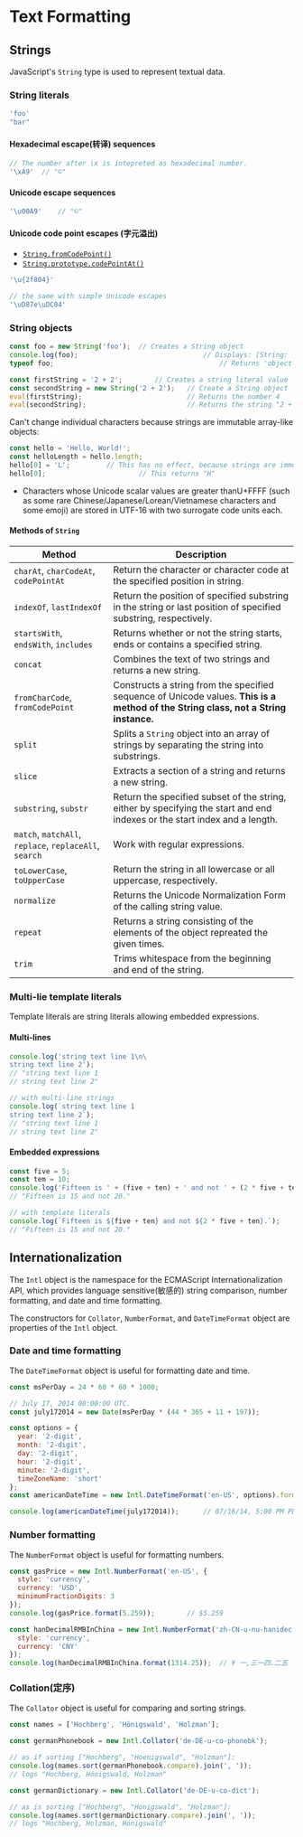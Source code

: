 # Text Formatting

## Strings

JavaScript's `String` type is used to represent textual data.

### String literals

```js
'foo'
"bar"
```

#### Hexadecimal escape(转译) sequences

```js
// The number after \x is intepreted as hexadecimal number.
'\xA9'	// "©"
```

#### Unicode escape sequences

```js
'\u00A9'	// "©"
```

#### Unicode code point escapes (字元溢出)

* [`String.fromCodePoint()`]()
* [`String.prototype.codePointAt()`]()

```js
'\u{2f804}'

// the same with simple Unicode escapes
'\uD87e\uDC04'
```

### String objects

```js
const foo = new String('foo');	// Creates a String object
console.log(foo);								// Displays: [String: 'foo']
typeof foo;											// Returns 'object'
```

```js
const firstString = '2 + 2';		// Creates a string literal value
const secondString = new String('2 + 2');	// Create a String object
eval(firstString);							// Returns the number 4
eval(secondString);							// Returns the string "2 + 2"
```

Can't change individual characters because strings are immutable array-like objects:

```js
const hello = 'Hello, World!';
const helloLength = hello.length;
hello[0] = 'L';			// This has no effect, because strings are immutable
hello[0];						// This returns "H"
```

* Characters whose Unicode scalar values are greater thanU+FFFF (such as some rare Chinese/Japanese/Lorean/Vietnamese characters and some emoji) are stored in UTF-16 with two surrogate code units each.

#### Methods of `String`

| Method                                                 | Description                                                  |
| ------------------------------------------------------ | ------------------------------------------------------------ |
| `charAt`, `charCodeAt`, `codePointAt`                  | Return the character or character code at the specified position in string. |
| `indexOf`, `lastIndexOf`                               | Return the position of specified substring in the string or last position of specified substring, respectively. |
| `startsWith`, `endsWith`, `includes`                   | Returns whether or not the string starts, ends or contains a specified string. |
| `concat`                                               | Combines the text of two strings and returns a new string.   |
| `fromCharCode`, `fromCodePoint`                        | Constructs a string from the specified sequence of Unicode values. **This is a method of the String class, not a String instance.** |
| `split`                                                | Splits a `String` object into an array of strings by separating the string into substrings. |
| `slice`                                                | Extracts a section of a string and returns a new string.     |
| `substring`, `substr`                                  | Return the specified subset of the string, either by specifying the start and end indexes or the start index and a length. |
| `match`, `matchAll`, `replace`, `replaceAll`, `search` | Work with regular expressions.                               |
| `toLowerCase`, `toUpperCase`                           | Return the string in all lowercase or all uppercase, respectively. |
| `normalize`                                            | Returns the Unicode Normalization Form of the calling string value. |
| `repeat`                                               | Returns a string consisting of the elements of the object repreated the given times. |
| `trim`                                                 | Trims whitespace from the beginning and end of the string.   |

### Multi-lie template literals

Template literals are string literals allowing embedded expressions.

#### Multi-lines

```js
console.log('string text line 1\n\
string text line 2');
// "string text line 1
// string text line 2"

// with multi-line strings
console.log(`string text line 1 
string text line 2`);
// "string text line 1
// string text line 2"
```

#### Embedded expressions

```js
const five = 5;
const tem = 10;
console.log('Fifteen is ' + (five + ten) + ' and not ' + (2 * five + ten) + '.');
// "Fifteen is 15 and not 20."

// with template literals
console.log(`Fifteen is ${five + ten} and not ${2 * five + ten}.`);
// "Fifteen is 15 and not 20."
```



## Internationalization

The `Intl` object is the namespace for the ECMAScript Internationalization API, which provides language sensitive(敏感的) string comparison, number formatting, and date and time formatting.

The constructors for `Collator`, `NumberFormat`, and `DateTimeFormat` object are properties of the `Intl` object.

### Date and time formatting

The `DateTimeFormat` object is useful for formatting date and time.

```js
const msPerDay = 24 * 60 * 60 * 1000;

// July 17, 2014 00:00:00 UTC.
const july172014 = new Date(msPerDay * (44 * 365 + 11 + 197));

const options = {
  year: '2-digit',
  month: '2-digit',
  day: '2-digit',
  hour: '2-digit',
  minute: '2-digit',
  timeZoneName: 'short'
};
const americanDateTime = new Intl.DateTimeFormat('en-US', options).format;

console.log(americanDateTime(july172014));		// 07/16/14, 5:00 PM PDT
```

### Number formatting

The `NumberFormat` object is useful for formatting numbers.

```js
const gasPrice = new Intl.NumberFormat('en-US', {
  style: 'currency',
  currency: 'USD',
  minimumFractionDigits: 3
});
console.log(gasPrice.format(5.259));		// $5.259

const hanDecimalRMBInChina = new Intl.NumberFormat('zh-CN-u-nu-hanidec', {
  style: 'currency',
  currency: 'CNY'
});
console.log(hanDecimalRMBInChina.format(1314.25));	// ¥ 一,三一四.二五
```

### Collation(定序)

The `Collator` object is useful for comparing and sorting strings.

```js
const names = ['Hochberg', 'Hönigswald', 'Holzman'];

const germanPhonebook = new Intl.Collator('de-DE-u-co-phonebk');

// as if sorting ["Hochberg", "Hoenigswald", "Holzman"]:
console.log(names.sort(germanPhonebook.compare).join(', '));
// logs "Hochberg, Hönigswald, Holzman"
```

```js
const germanDictionary = new Intl.Collator('de-DE-u-co-dict');

// as is sorting ["Hochberg", "Honigswald", "Holzman"]:
console.log(names.sort(germanDictionary.compare).join(', '));
// logs "Hochberg, Holzman, Hönigswald"
```

